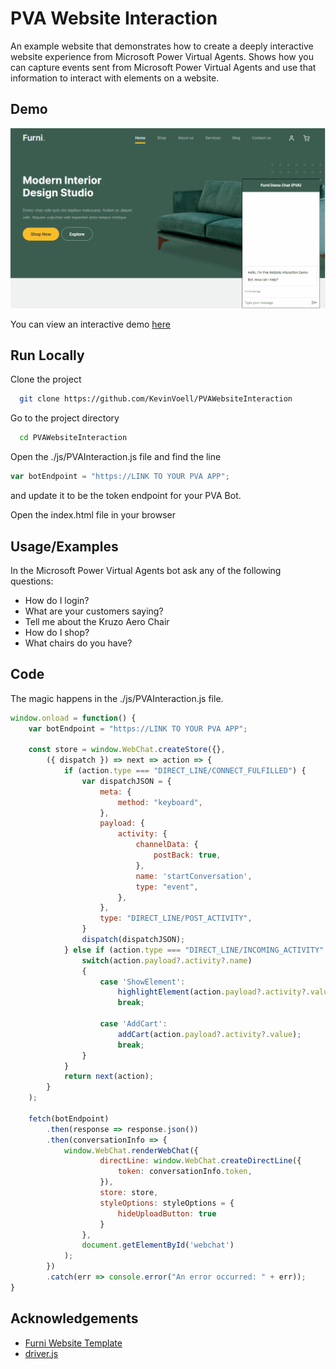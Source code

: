 
# PVA Website Interaction

An example website that demonstrates how to create a deeply interactive website experience from Microsoft Power Virtual Agents.  Shows how you can capture events sent from Microsoft Power Virtual Agents and use that information to interact with elements on a website.


## Demo

![Demo](./Animation.gif)

You can view an interactive demo [here](https://static.functionprologue.com/Examples/PVA/WebsiteControl/)


## Run Locally

Clone the project

```bash
  git clone https://github.com/KevinVoell/PVAWebsiteInteraction
```

Go to the project directory

```bash
  cd PVAWebsiteInteraction
```

Open the ./js/PVAInteraction.js file and find the line

```javascript
var botEndpoint = "https://LINK TO YOUR PVA APP";
```

and update it to be the token endpoint for your PVA Bot.

Open the index.html file in your browser



## Usage/Examples

In the Microsoft Power Virtual Agents bot ask any of the following questions:
- How do I login?
- What are your customers saying?
- Tell me about the Kruzo Aero Chair
- How do I shop?
- What chairs do you have?

## Code

The magic happens in the ./js/PVAInteraction.js file.

```javascript
window.onload = function() {
    var botEndpoint = "https://LINK TO YOUR PVA APP";

    const store = window.WebChat.createStore({},
        ({ dispatch }) => next => action => {
            if (action.type === "DIRECT_LINE/CONNECT_FULFILLED") {
                var dispatchJSON = {
                    meta: {
                        method: "keyboard",
                    },
                    payload: {
                        activity: {
                            channelData: {
                                postBack: true,
                            },
                            name: 'startConversation',
                            type: "event",
                        },
                    },
                    type: "DIRECT_LINE/POST_ACTIVITY",
                }
                dispatch(dispatchJSON);
            } else if (action.type === "DIRECT_LINE/INCOMING_ACTIVITY" && action.payload?.activity?.type === "event") {
                switch(action.payload?.activity?.name)
                {
                    case 'ShowElement':
                        highlightElement(action.payload?.activity?.value);
                        break;

                    case 'AddCart':
                        addCart(action.payload?.activity?.value);
                        break;
                }
            }
            return next(action);
        }
    );

    fetch(botEndpoint)
        .then(response => response.json())
        .then(conversationInfo => {
            window.WebChat.renderWebChat({
                    directLine: window.WebChat.createDirectLine({
                        token: conversationInfo.token,
                    }),
                    store: store,
                    styleOptions: styleOptions = {
                        hideUploadButton: true
                    }
                },
                document.getElementById('webchat')
            );
        })
        .catch(err => console.error("An error occurred: " + err));
}
```

## Acknowledgements

 - [Furni Website Template](https://themewagon.github.io/furni/)
 - [driver.js](https://driverjs.com)
